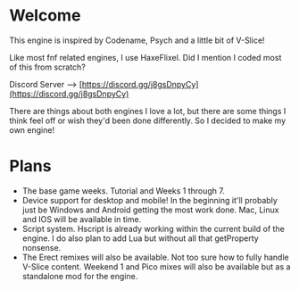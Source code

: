 # Welcome
This engine is inspired by Codename, Psych and a little bit of V-Slice!

Like most fnf related engines, I use HaxeFlixel. Did I mention I coded most of this from scratch?

Discord Server --> [https://discord.gg/j8gsDnpyCy](https://discord.gg/j8gsDnpyCy)

There are things about both engines I love a lot, but there are some things I think feel off or wish they'd been done differently. So I decided to make my own engine!
# Plans
* The base game weeks. Tutorial and Weeks 1 through 7.
* Device support for desktop and mobile! In the beginning it'll probably just be Windows and Android getting the most work done. Mac, Linux and IOS will be available in time.
* Script system. Hscript is already working within the current build of the engine. I do also plan to add Lua but without all that getProperty nonsense.
* The Erect remixes will also be available.
Not too sure how to fully handle V-Slice content. Weekend 1 and Pico mixes will also be available but as a standalone mod for the engine.
